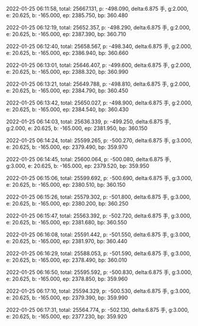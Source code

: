 2022-01-25 06:11:58, total: 25667.131, p: -498.090, delta:6.875 手, g:2.000, e: 20.625, b: -165.000, ep: 2385.750, bp: 360.480

2022-01-25 06:12:19, total: 25652.357, p: -498.290, delta:6.875 手, g:2.000, e: 20.625, b: -165.000, ep: 2387.390, bp: 360.710

2022-01-25 06:12:40, total: 25658.567, p: -498.340, delta:6.875 手, g:2.000, e: 20.625, b: -165.000, ep: 2386.940, bp: 360.660

2022-01-25 06:13:01, total: 25646.407, p: -499.600, delta:6.875 手, g:2.000, e: 20.625, b: -165.000, ep: 2388.320, bp: 360.990

2022-01-25 06:13:21, total: 25649.788, p: -498.810, delta:6.875 手, g:2.000, e: 20.625, b: -165.000, ep: 2384.790, bp: 360.450

2022-01-25 06:13:42, total: 25650.027, p: -498.900, delta:6.875 手, g:2.000, e: 20.625, b: -165.000, ep: 2384.540, bp: 360.430

2022-01-25 06:14:03, total: 25636.339, p: -499.250, delta:6.875 手, g:2.000, e: 20.625, b: -165.000, ep: 2381.950, bp: 360.150

2022-01-25 06:14:24, total: 25599.265, p: -500.270, delta:6.875 手, g:3.000, e: 20.625, b: -165.000, ep: 2379.490, bp: 359.970

2022-01-25 06:14:45, total: 25600.064, p: -500.080, delta:6.875 手, g:3.000, e: 20.625, b: -165.000, ep: 2379.520, bp: 359.950

2022-01-25 06:15:06, total: 25599.692, p: -500.690, delta:6.875 手, g:3.000, e: 20.625, b: -165.000, ep: 2380.510, bp: 360.150

2022-01-25 06:15:26, total: 25579.302, p: -501.800, delta:6.875 手, g:3.000, e: 20.625, b: -165.000, ep: 2380.200, bp: 360.250

2022-01-25 06:15:47, total: 25563.392, p: -502.720, delta:6.875 手, g:3.000, e: 20.625, b: -165.000, ep: 2381.680, bp: 360.550

2022-01-25 06:16:08, total: 25591.442, p: -501.550, delta:6.875 手, g:3.000, e: 20.625, b: -165.000, ep: 2381.970, bp: 360.440

2022-01-25 06:16:29, total: 25588.053, p: -501.590, delta:6.875 手, g:3.000, e: 20.625, b: -165.000, ep: 2378.490, bp: 360.010

2022-01-25 06:16:50, total: 25595.592, p: -500.830, delta:6.875 手, g:3.000, e: 20.625, b: -165.000, ep: 2378.850, bp: 359.960

2022-01-25 06:17:10, total: 25594.329, p: -500.530, delta:6.875 手, g:3.000, e: 20.625, b: -165.000, ep: 2379.390, bp: 359.990

2022-01-25 06:17:31, total: 25564.774, p: -502.130, delta:6.875 手, g:3.000, e: 20.625, b: -165.000, ep: 2377.230, bp: 359.920